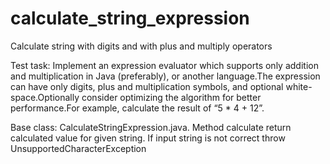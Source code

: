 # calculate_string_expression
Calculate string with digits and with plus and multiply operators

Test task:
Implement an expression evaluator which supports only addition and multiplication in Java (preferably), or another language.The expression can have only digits, plus and multiplication symbols, and optional white-space.Optionally consider optimizing the algorithm for better performance.For example, calculate the result of “5 * 4 + 12”.

Base class: CalculateStringExpression.java. Method calculate return calculated value for given string. 
If input string is not correct throw UnsupportedCharacterException 
